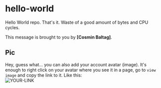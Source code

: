 # hello-world

Hello World repo. That's it. Waste of a good amount of bytes and CPU cycles.

This message is brought to you by **[Cosmin Baltag]**.

## Pic

Hey, guess what... you can also add your account avatar (image). It's enough to right click on your avatar where you see it in a page, go to `view image` and copy the link to it.
Like this:  
![YOUR-LINK](https://avatars.githubusercontent.com/u/74594620?s=400&u=ebff08fd934b7e28c2eba7b3e74f588b00230f60&v=4)
